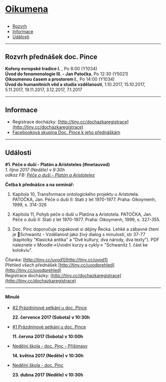 # [Oikumena](http://oikumena.cz/)
   
##   
   
- [Rozvrh](#Rozvrh)
- [Informace](#Informace)
- [Události](#Udalosti)
   
***
   
## Rozvrh přednášek doc. Pince
**Kořeny evropské tradice I.** , Po 8:00 (Y1034)   
**Úvod do fenomenologie III. - Jan Patočka**, Po 12:30 (Y5021)   
**Oikoumenou časem a prostorem I.**, Po 14:00 (Y1034)    
**Úvod do humanitních věd a studia vzdělanosti**, 1.10.2017, 15.10.2017, 5.11.2017, 19.11.2017, 3.12.2017, 7.1.2017   
   
***
   
## Informace  
* Registrace docházky: [http://tiny.cc/dochazkaregistrace](http://tiny.cc/dochazkaregistrace)    
* [Facebooková skupina Doc. Pince k jeho přednáškám](https://www.facebook.com/groups/OikumenouCasemaProstorem)   
   
***

## Události


   
__#1. Péče o duši - Platón a Aristoteles (#metauvod)__   
_1. října 2017 (Neděle) v 9:30h_   
_odkaz FB: [Péče o duši - Platón a Aristoteles](https://www.facebook.com/events/354175528354587/?acontext=%7B%22source%22%3A4%2C%22action_history%22%3A%22null%22%7D&source=4&action_history=null)_
   
__Četba k přednášce a na seminář:__   
1) Kapitola 10, Transformace ontologického projektu u Aristotela. PATOČKA, Jan. Péče o duši II: Stati z let 1970-1977. Praha: Oikoymenh, 1999, s. 314-326   
   
2) Kapitola 11, Pohyb péče o duši u Platóna a Aristotela. PATOČKA, Jan. Péče o duši II: Stati z let 1970-1977. Praha: Oikoymenh, 1999, s. 327-355.

3) Doc. Pinc doporučuje zopakovat si dějiny Řecka. Lehké a zábavné čtení je 📙Schwanitz - Vzdělanost jako živý dialog s minulostí, str 37-77 (kapitolky "Klasická antika" a "Dvě kultury, dva národy, dva texty"). PDF naleznete v Moodle->Uvodní kurzy a cykly-> "Schwanitz 1. část ke kolokviu".   
   
Čítanka: [http://tiny.cc/uvod1](http://tiny.cc/uvod1)   
Přehled všech přednášek [http://tiny.cc/uvodprehled](http://tiny.cc/uvodprehled)    
Registrace docházky: [http://tiny.cc/dochazkaregistrace](http://tiny.cc/dochazkaregistrace)    
   
   
   
   
***
#### Minulé

* [#2 Prázdninové setkání u doc. Pince](https://www.facebook.com/events/1627546073924610/)

   __22. července 2017 (Sobota) v 10:30h__

* [#1 Prázdninové setkání u doc. Pince](https://www.facebook.com/events/1463509360339210/)

   __11. června 2017 (Sobota) v 10:00h__

* [Nedělní škola - doc. Pinc - Přišimasy](https://www.facebook.com/events/1564334846941729/)

  __14. května 2017 (Neděle) v 10:30h__

* [Nedělní škola - doc. Pinc](https://www.facebook.com/events/1915169085397014/)

  __23. dubna 2017 (Neděle) v 10:30h__
